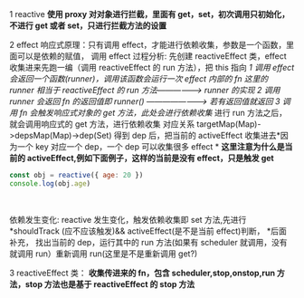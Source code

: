 1 reactive
**使用 proxy 对对象进行拦截，里面有 get，set，初次调用只初始化，不进行 get 或者 set，只进行拦截方法的设置**
​

2 effect
响应式原理：只有调用 effect，才能进行依赖收集，参数是一个函数，里面可以是依赖的赋值，
调用 effect 过程分析:
先创建 reactiveEffect 类，effect 收集进来先跑一编（调用 reactiveEffect 的 run 方法），把 this 指向
_1 调用 effect 会返回一个函数(runner)，调用该函数会运行一次 effect 内部的 fn 这里的 runner 相当于 reactiveEffect 的 run 方法——————> runner 的实现_
_2 调用 runner 会返回 fn 的返回值即 runner() ————————> 若有返回值就返回_
_3 调用 fn 会触发响应式对象的 get 方法，此处会进行依赖收集_
进行 run 方法之后，就会调用响应式的 get 方法，进行依赖收集
对应关系 targetMap(Map)->depsMap(Map)->dep(Set)
得到 dep 后，把当前的 activeEffect 收集进去*因为一个 key 对应一个 dep，一个 dep 可以收集很多 effect *
**这里注意为什么是当前的 activeEffect,例如下面例子，这样的当前是没有 effect，只是触发 get**

```javascript
const obj = reactive({ age: 20 })
console.log(obj.age)
```

​

依赖发生变化: reactive 发生变化，触发依赖收集即 set 方法,先进行*shouldTrack (应不应该触发)&& activeEffect(是不是当前 effect)判断， *后面补充，
找出当前的 dep，运行其中的 run 方法(如果有 scheduler 就调用，没有就调用 run）重新调用 run(这里是不是重新调用 get?)
​

3 reactiveEffect 类：
**收集传进来的 fn，包含 scheduler,stop,onstop,run 方法，stop 方法也是基于 reactiveEffect 的 stop 方法**
​

​
